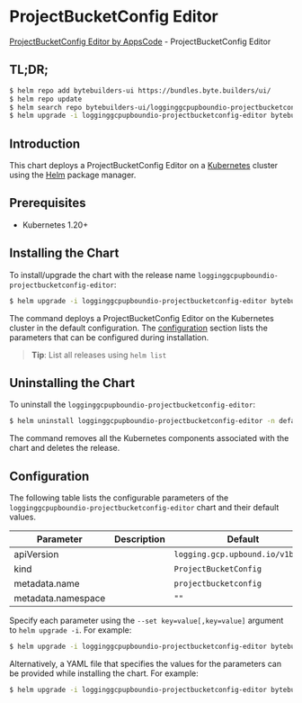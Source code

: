 # ProjectBucketConfig Editor

[ProjectBucketConfig Editor by AppsCode](https://byte.builders) - ProjectBucketConfig Editor

## TL;DR;

```bash
$ helm repo add bytebuilders-ui https://bundles.byte.builders/ui/
$ helm repo update
$ helm search repo bytebuilders-ui/logginggcpupboundio-projectbucketconfig-editor --version=v0.4.18
$ helm upgrade -i logginggcpupboundio-projectbucketconfig-editor bytebuilders-ui/logginggcpupboundio-projectbucketconfig-editor -n default --create-namespace --version=v0.4.18
```

## Introduction

This chart deploys a ProjectBucketConfig Editor on a [Kubernetes](http://kubernetes.io) cluster using the [Helm](https://helm.sh) package manager.

## Prerequisites

- Kubernetes 1.20+

## Installing the Chart

To install/upgrade the chart with the release name `logginggcpupboundio-projectbucketconfig-editor`:

```bash
$ helm upgrade -i logginggcpupboundio-projectbucketconfig-editor bytebuilders-ui/logginggcpupboundio-projectbucketconfig-editor -n default --create-namespace --version=v0.4.18
```

The command deploys a ProjectBucketConfig Editor on the Kubernetes cluster in the default configuration. The [configuration](#configuration) section lists the parameters that can be configured during installation.

> **Tip**: List all releases using `helm list`

## Uninstalling the Chart

To uninstall the `logginggcpupboundio-projectbucketconfig-editor`:

```bash
$ helm uninstall logginggcpupboundio-projectbucketconfig-editor -n default
```

The command removes all the Kubernetes components associated with the chart and deletes the release.

## Configuration

The following table lists the configurable parameters of the `logginggcpupboundio-projectbucketconfig-editor` chart and their default values.

|     Parameter      | Description |                   Default                   |
|--------------------|-------------|---------------------------------------------|
| apiVersion         |             | <code>logging.gcp.upbound.io/v1beta1</code> |
| kind               |             | <code>ProjectBucketConfig</code>            |
| metadata.name      |             | <code>projectbucketconfig</code>            |
| metadata.namespace |             | <code>""</code>                             |


Specify each parameter using the `--set key=value[,key=value]` argument to `helm upgrade -i`. For example:

```bash
$ helm upgrade -i logginggcpupboundio-projectbucketconfig-editor bytebuilders-ui/logginggcpupboundio-projectbucketconfig-editor -n default --create-namespace --version=v0.4.18 --set apiVersion=logging.gcp.upbound.io/v1beta1
```

Alternatively, a YAML file that specifies the values for the parameters can be provided while
installing the chart. For example:

```bash
$ helm upgrade -i logginggcpupboundio-projectbucketconfig-editor bytebuilders-ui/logginggcpupboundio-projectbucketconfig-editor -n default --create-namespace --version=v0.4.18 --values values.yaml
```
